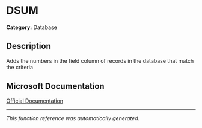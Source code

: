 # DSUM

**Category:** Database

## Description
Adds the numbers in the field column of records in the database that match the criteria

## Microsoft Documentation
[Official Documentation](https://support.microsoft.com//en-us/office/dsum-function-53181285-0c4b-4f5a-aaa3-529a322be41b)

---
*This function reference was automatically generated.*
